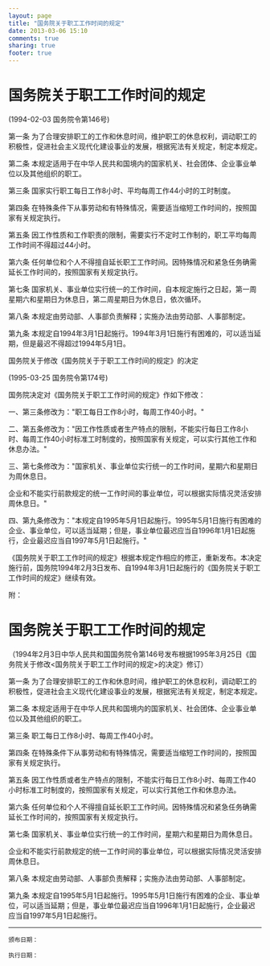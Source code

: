 ```yaml
---
layout: page
title: "国务院关于职工工作时间的规定"
date: 2013-03-06 15:10
comments: true
sharing: true
footer: true
---
```



# 国务院关于职工工作时间的规定

(1994-02-03 国务院令第146号)


第一条 为了合理安排职工的工作和休息时间，维护职工的休息权利，调动职工的积极性，促进社会主义现代化建设事业的发展，根据宪法有关规定，制定本规定。

第二条 本规定适用于在中华人民共和国境内的国家机关、社会团体、企业事业单位以及其他组织的职工。

第三条 国家实行职工每日工作8小时、平均每周工作44小时的工时制度。

第四条 在特殊条件下从事劳动和有特殊情况，需要适当缩短工作时间的，按照国家有关规定执行。

第五条 因工作性质和工作职责的限制，需要实行不定时工作制的，职工平均每周工作时间不得超过44小时。

第六条 任何单位和个人不得擅自延长职工工作时间。因特殊情况和紧急任务确需延长工作时间的，按照国家有关规定执行。

第七条 国家机关、事业单位实行统一的工作时间，自本规定施行之日起，第一周星期六和星期日为休息日，第二周星期日为休息日，依次循环。

第八条 本规定由劳动部、人事部负责解释；实施办法由劳动部、人事部制定。

第九条 本规定自1994年3月1日起施行。1994年3月1日施行有困难的，可以适当延期，但是最迟不得超过1994年5月1日。

国务院关于修改《国务院关于于职工工作时间的规定》的决定

(1995-03-25 国务院令第174号)

国务院决定对《国务院关于职工工作时间的规定》作如下修改：

一、第三条修改为："职工每日工作8小时，每周工作40小时。"

二、第五条修改为："因工作性质或者生产特点的限制，不能实行每日工作8小时、每周工作40小时标准工时制度的，按照国家有关规定，可以实行其他工作和休息办法。"

三、第七条修改为："国家机关、事业单位实行统一的工作时间，星期六和星期日为周休息日。

企业和不能实行前款规定的统一工作时间的事业单位，可以根据实际情况灵活安排周休息日。"

四、第九条修改为："本规定自1995年5月1日起施行。1995年5月1日施行有困难的企业、事业单位，可以适当延期；但是，事业单位最迟应当自1996年1月1日起施行，企业最迟应当自1997年5月1日起施行。"

《国务院关于职工工作时间的规定》根据本规定作相应的修正，重新发布。本决定施行前，国务院1994年2月3日发布、自1994年3月1日起施行的《国务院关于职工工作时间的规定》继续有效。

附：

#  国务院关于职工工作时间的规定

（1994年2月3日中华人民共和国国务院令第146号发布根据1995年3月25日《国务院关于修改<国务院关于职工工作时间的规定>的决定》修订）


第一条 为了合理安排职工的工作和休息时间，维护职工的休息权利，调动职工的积极性，促进社会主义现代化建设事业的发展，根据宪法有关规定，制定本规定。

第二条 本规定适用于在中华人民共和国境内的国家机关、社会团体、企业事业单位以及其他组织的职工。

第三条 职工每日工作8小时、每周工作40小时。

第四条 在特殊条件下从事劳动和有特殊情况，需要适当缩短工作时间的，按照国家有关规定执行。

第五条 因工作性质或者生产特点的限制，不能实行每日工作8小时、每周工作40小时标准工时制度的，按照国家有关规定，可以实行其他工作和休息办法。

第六条 任何单位和个人不得擅自延长职工工作时间。因特殊情况和紧急任务确需延长工作时间的，按照国家有关规定执行。

第七条 国家机关、事业单位实行统一的工作时间，星期六和星期日为周休息日。

企业和不能实行前款规定的统一工作时间的事业单位，可以根据实际情况灵活安排周休息日。

第八条 本规定由劳动部、人事部负责解释；实施办法由劳动部、人事部制定。

第九条 本规定自1995年5月1日起施行。1995年5月1日施行有困难的企业、事业单位，可以适当延期；但是，事业单位最迟应当自1996年1月1日起施行，企业最迟应当自1997年5月1日起施行。


---

	颁布日期： 

	执行日期：


